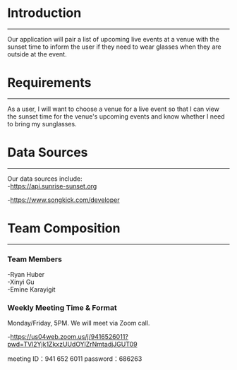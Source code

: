 # Introduction
***  
Our application will pair a list of upcoming live events at a venue with the sunset time to
inform the user if they need to wear glasses when they are outside at the event.

# Requirements  
***
As a user, I will want to choose a venue for a live event so that I can view the sunset time for the venue's upcoming events
and know whether I need to bring my sunglasses.

# Data Sources
***  
Our data sources include:  
-https://api.sunrise-sunset.org

-https://www.songkick.com/developer  
 
  

# Team Composition
***  
### Team Members
-Ryan Huber  
-Xinyi Gu  
-Emine Karayigit    
### Weekly Meeting Time & Format
Monday/Friday, 5PM. We will meet via Zoom call.

-https://us04web.zoom.us/j/9416526011?pwd=TVl2Yjk1ZkxzUUdOYlZrNmtadjJGUT09

meeting ID：941 652 6011
password：686263
